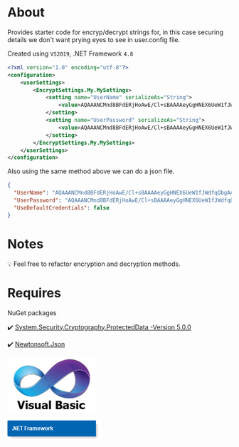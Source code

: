 ﻿# About 

Provides starter code for encryp/decrypt strings for, in this case securing details we don't want prying eyes to see in user.config file.

Created using `VS2019`, .NET Framework `4.8`

```xml
<?xml version="1.0" encoding="utf-8"?>
<configuration>
    <userSettings>
        <EncryptSettings.My.MySettings>
            <setting name="UserName" serializeAs="String">
                <value>AQAAANCMnd8BFdERjHoAwE/Cl+sBAAAAeyGgHNEX6UeW1fJWdfqQbgAAAAACAAAAAAADZgAAwAAAABAAAABZFC4XA/X8wjGciCFs/ZrrAAAAAASAAACgAAAAEAAAAJcw4MWAdi4DzluIZ1zVhVsQAAAA4Uv2uISf/V+FHI9xjWobGRQAAABPipwy+z89Ke3WM9ohlfGQGogZdw==</value>
            </setting>
            <setting name="UserPassword" serializeAs="String">
                <value>AQAAANCMnd8BFdERjHoAwE/Cl+sBAAAAeyGgHNEX6UeW1fJWdfqQbgAAAAACAAAAAAADZgAAwAAAABAAAABC5iAejR5qnLmgl1ArNIhYAAAAAASAAACgAAAAEAAAAFyO424vTqpo2RQpNm3bKaEYAAAA2ZR5rfz7lpEPD+kCeE2bgy1ycxeAzniQFAAAAKh4FJtpAyUJcr3Z0rbg3ikiJz6C</value>
            </setting>
        </EncryptSettings.My.MySettings>
    </userSettings>
</configuration>
```

Also using the same method above we can do a json file.

```json
{
  "UserName": "AQAAANCMnd8BFdERjHoAwE/Cl+sBAAAAeyGgHNEX6UeW1fJWdfqQbgAAAAACAAAAAAADZgAAwAAAABAAAADE+2HrEB+FxKBavWYqCqYhAAAAAASAAACgAAAAEAAAAPDLmEW3NYC/xO3N/Wj5XpgQAAAAq8DaWpFFvhFuKswKuaMDKxQAAABr8AyT0sbsw9vaBipgtpVPP9mnug==",
  "UserPassword": "AQAAANCMnd8BFdERjHoAwE/Cl+sBAAAAeyGgHNEX6UeW1fJWdfqQbgAAAAACAAAAAAADZgAAwAAAABAAAADkMR+W6HYYNSISdxKbyV7gAAAAAASAAACgAAAAEAAAAMq7LPuGsnsiq7Rbi1KaZB4YAAAAOoxjALdhYocdhCvqV4BO2jzVEn/SiTwIFAAAAI4KcHcFhacHoQZtv90IAFBNQ7NQ",
  "UseDefaultCredentials": false
}
```
# Notes

:bulb:  Feel free to refactor encryption and decryption methods.

# Requires

NuGet packages

:heavy_check_mark: [System.Security.Cryptography.ProtectedData -Version 5.0.0](https://www.nuget.org/packages/System.Security.Cryptography.ProtectedData/6.0.0-preview.3.21201.4)

:heavy_check_mark: [Newtonsoft.Json](https://www.nuget.org/packages/Newtonsoft.Json/)

![img](assets/vb1.png)

![img](assets/ConventionFramework.png)